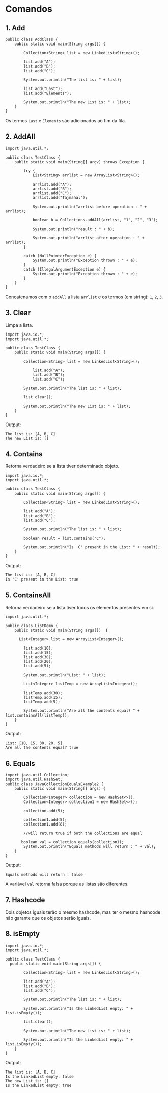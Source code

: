 # Comandos

## 1. Add 

~~~
public class AddClass { 
    public static void main(String args[]) { 
  
        Collection<String> list = new LinkedList<String>(); 
  
        list.add("A"); 
        list.add("B"); 
        list.add("C"); 
  
        System.out.println("The list is: " + list); 
  
        list.add("Last"); 
        list.add("Elements"); 
  
        System.out.println("The new List is: " + list); 
    } 
} 
~~~

Os termos `Last` e `Elements` são adicionados ao fim da fila. 

## 2. AddAll

~~~ 
import java.util.*; 
  
public class TestClass { 
    public static void main(String[] argv) throws Exception { 

        try { 
            List<String> arrlist = new ArrayList<String>(); 
  
            arrlist.add("A"); 
            arrlist.add("B"); 
            arrlist.add("C"); 
            arrlist.add("Tajmahal"); 
  
            System.out.println("arrlist before operation : " + arrlist); 
  
            boolean b = Collections.addAll(arrlist, "1", "2", "3"); 
  
            System.out.println("result : " + b); 
  
            System.out.println("arrlist after operation : " + arrlist); 
        } 
  
        catch (NullPointerException e) { 
            System.out.println("Exception thrown : " + e); 
        } 
        catch (IllegalArgumentException e) { 
            System.out.println("Exception thrown : " + e); 
        } 
    } 
} 
~~~

Concatenamos com o `addAll` a lista `arrlist` e os termos (em string): `1`, `2`, `3`. 

## 3. Clear

Limpa a lista. 

~~~ 
import java.io.*; 
import java.util.*; 
  
public class TestClass { 
    public static void main(String args[]) { 
  
        Collection<String> list = new LinkedList<String>(); 
  
            list.add("A"); 
            list.add("B"); 
            list.add("C"); 
  
        System.out.println("The list is: " + list); 
  
        list.clear(); 
  
        System.out.println("The new List is: " + list); 
    } 
} 
~~~ 

Output: 
~~~
The list is: [A, B, C]
The new List is: []
~~~ 

## 4. Contains 

Retorna verdadeiro se a lista tiver determinado objeto. 

~~~
import java.io.*; 
import java.util.*; 
  
public class TestClass { 
    public static void main(String args[]) { 
  
        Collection<String> list = new LinkedList<String>(); 
  
        list.add("A"); 
        list.add("B"); 
        list.add("C"); 
  
        System.out.println("The list is: " + list); 
  
        boolean result = list.contains("C"); 
  
        System.out.println("Is 'C' present in the List: " + result); 
    } 
} 
~~~

Output:
~~~ 
The list is: [A, B, C]
Is 'C' present in the List: true
~~~ 

## 5. ContainsAll 

Retorna verdadeiro se a lista tiver todos os elementos presentes em si. 

~~~ 
import java.util.*; 
  
public class ListDemo { 
    public static void main(String args[])  { 

      List<Integer> list = new ArrayList<Integer>(); 
  
        list.add(10); 
        list.add(15); 
        list.add(30); 
        list.add(20); 
        list.add(5); 
  
        System.out.println("List: " + list); 
  
        List<Integer> listTemp = new ArrayList<Integer>(); 
  
        listTemp.add(30); 
        listTemp.add(15); 
        listTemp.add(5); 
  
        System.out.println("Are all the contents equal? " + list.containsAll(listTemp)); 
    } 
} 
~~~ 

Output:
~~~
List: [10, 15, 30, 20, 5]
Are all the contents equal? true
~~~

## 6. Equals

~~~ 
import java.util.Collection;  
import java.util.HashSet;  
public class JavaCollectionEqualsExample2 {  
    public static void main(String[] args) {  
        
        Collection<Integer> collection = new HashSet<>();  
        Collection<Integer> collection1 = new HashSet<>();  
        
        collection.add(5);  
        
        collection1.add(5);  
        collection1.add(8);  
        
        //will return true if both the collections are equal  
       
       boolean val = collection.equals(collection1);  
        System.out.println("Equals methods will return : " + val);  
    }  
}  
~~~ 

Output: 
~~~ 
Equals methods will return : false
~~~ 
A variável `val` retorna falsa porque as listas são diferentes. 

## 7. Hashcode

Dois objetos iguais terão o mesmo hashcode, mas ter o mesmo hashcode não garante que os objetos serão iguais. 

## 8. isEmpty

~~~ 
import java.io.*; 
import java.util.*; 
  
public class TestClass { 
  public static void main(String args[]) { 
  
        Collection<String> list = new LinkedList<String>(); 
  
        list.add("A"); 
        list.add("B"); 
        list.add("C"); 
  
        System.out.println("The list is: " + list); 
  
        System.out.println("Is the LinkedList empty: " + list.isEmpty()); 
  
        list.clear(); 
  
        System.out.println("The new List is: " + list); 
  
        System.out.println("Is the LinkedList empty: " + list.isEmpty()); 
    } 
}
~~~ 

Output:
~~~ 
The list is: [A, B, C]
Is the LinkedList empty: false
The new List is: []
Is the LinkedList empty: true
~~~
